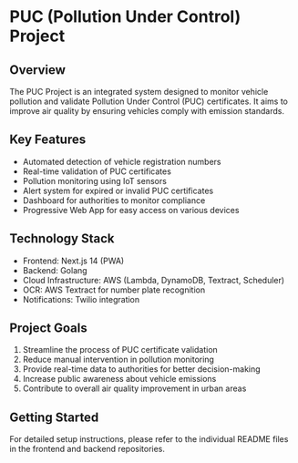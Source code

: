 # PUC (Pollution Under Control) Project

## Overview

The PUC Project is an integrated system designed to monitor vehicle pollution and validate Pollution Under Control (PUC) certificates. It aims to improve air quality by ensuring vehicles comply with emission standards.

## Key Features

- Automated detection of vehicle registration numbers
- Real-time validation of PUC certificates
- Pollution monitoring using IoT sensors
- Alert system for expired or invalid PUC certificates
- Dashboard for authorities to monitor compliance
- Progressive Web App for easy access on various devices

## Technology Stack

- Frontend: Next.js 14 (PWA)
- Backend: Golang
- Cloud Infrastructure: AWS (Lambda, DynamoDB, Textract, Scheduler)
- OCR: AWS Textract for number plate recognition
- Notifications: Twilio integration

## Project Goals

1. Streamline the process of PUC certificate validation
2. Reduce manual intervention in pollution monitoring
3. Provide real-time data to authorities for better decision-making
4. Increase public awareness about vehicle emissions
5. Contribute to overall air quality improvement in urban areas

## Getting Started

For detailed setup instructions, please refer to the individual README files in the frontend and backend repositories.
